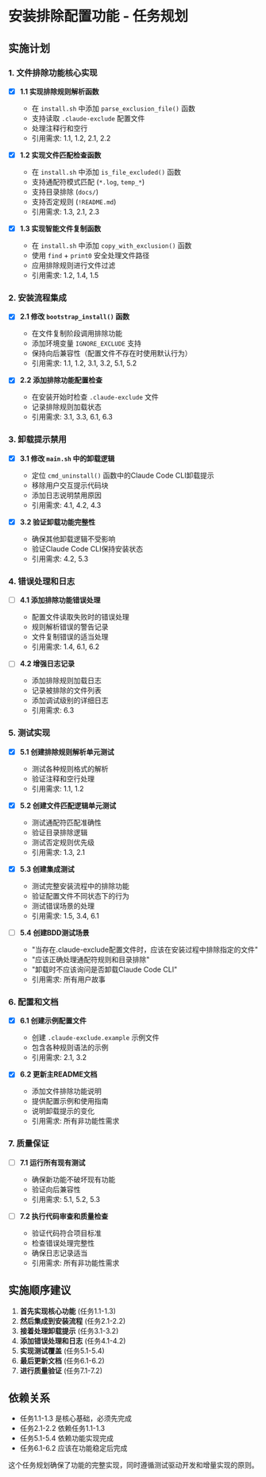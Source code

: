 # 安装排除配置功能 - 任务规划

## 实施计划

### 1. 文件排除功能核心实现

- [x] **1.1 实现排除规则解析函数**
  - 在 `install.sh` 中添加 `parse_exclusion_file()` 函数
  - 支持读取 `.claude-exclude` 配置文件
  - 处理注释行和空行
  - 引用需求: 1.1, 1.2, 2.1, 2.2

- [x] **1.2 实现文件匹配检查函数**
  - 在 `install.sh` 中添加 `is_file_excluded()` 函数
  - 支持通配符模式匹配 (`*.log`, `temp_*`)
  - 支持目录排除 (`docs/`)
  - 支持否定规则 (`!README.md`)
  - 引用需求: 1.3, 2.1, 2.3

- [x] **1.3 实现智能文件复制函数**
  - 在 `install.sh` 中添加 `copy_with_exclusion()` 函数
  - 使用 `find` + `print0` 安全处理文件路径
  - 应用排除规则进行文件过滤
  - 引用需求: 1.2, 1.4, 1.5

### 2. 安装流程集成

- [x] **2.1 修改 `bootstrap_install()` 函数**
  - 在文件复制阶段调用排除功能
  - 添加环境变量 `IGNORE_EXCLUDE` 支持
  - 保持向后兼容性（配置文件不存在时使用默认行为）
  - 引用需求: 1.1, 1.2, 3.1, 3.2, 5.1, 5.2

- [x] **2.2 添加排除功能配置检查**
  - 在安装开始时检查 `.claude-exclude` 文件
  - 记录排除规则加载状态
  - 引用需求: 3.1, 3.3, 6.1, 6.3

### 3. 卸载提示禁用

- [x] **3.1 修改 `main.sh` 中的卸载逻辑**
  - 定位 `cmd_uninstall()` 函数中的Claude Code CLI卸载提示
  - 移除用户交互提示代码块
  - 添加日志说明禁用原因
  - 引用需求: 4.1, 4.2, 4.3

- [x] **3.2 验证卸载功能完整性**
  - 确保其他卸载逻辑不受影响
  - 验证Claude Code CLI保持安装状态
  - 引用需求: 4.2, 5.3

### 4. 错误处理和日志

- [ ] **4.1 添加排除功能错误处理**
  - 配置文件读取失败时的错误处理
  - 规则解析错误的警告记录
  - 文件复制错误的适当处理
  - 引用需求: 1.4, 6.1, 6.2

- [ ] **4.2 增强日志记录**
  - 添加排除规则加载日志
  - 记录被排除的文件列表
  - 添加调试级别的详细日志
  - 引用需求: 6.3

### 5. 测试实现

- [x] **5.1 创建排除规则解析单元测试**
  - 测试各种规则格式的解析
  - 验证注释和空行处理
  - 引用需求: 1.1, 1.2

- [x] **5.2 创建文件匹配逻辑单元测试**
  - 测试通配符匹配准确性
  - 验证目录排除逻辑
  - 测试否定规则优先级
  - 引用需求: 1.3, 2.1

- [x] **5.3 创建集成测试**
  - 测试完整安装流程中的排除功能
  - 验证配置文件不同状态下的行为
  - 测试错误场景的处理
  - 引用需求: 1.5, 3.4, 6.1

- [ ] **5.4 创建BDD测试场景**
  - "当存在.claude-exclude配置文件时，应该在安装过程中排除指定的文件"
  - "应该正确处理通配符规则和目录排除"
  - "卸载时不应该询问是否卸载Claude Code CLI"
  - 引用需求: 所有用户故事

### 6. 配置和文档

- [x] **6.1 创建示例配置文件**
  - 创建 `.claude-exclude.example` 示例文件
  - 包含各种规则语法的示例
  - 引用需求: 2.1, 3.2

- [x] **6.2 更新主README文档**
  - 添加文件排除功能说明
  - 提供配置示例和使用指南
  - 说明卸载提示的变化
  - 引用需求: 所有非功能性需求

### 7. 质量保证

- [ ] **7.1 运行所有现有测试**
  - 确保新功能不破坏现有功能
  - 验证向后兼容性
  - 引用需求: 5.1, 5.2, 5.3

- [ ] **7.2 执行代码审查和质量检查**
  - 验证代码符合项目标准
  - 检查错误处理完整性
  - 确保日志记录适当
  - 引用需求: 所有非功能性需求

## 实施顺序建议

1. **首先实现核心功能** (任务1.1-1.3)
2. **然后集成到安装流程** (任务2.1-2.2) 
3. **接着处理卸载提示** (任务3.1-3.2)
4. **添加错误处理和日志** (任务4.1-4.2)
5. **实现测试覆盖** (任务5.1-5.4)
6. **最后更新文档** (任务6.1-6.2)
7. **进行质量验证** (任务7.1-7.2)

## 依赖关系

- 任务1.1-1.3 是核心基础，必须先完成
- 任务2.1-2.2 依赖任务1.1-1.3
- 任务5.1-5.4 依赖功能实现完成
- 任务6.1-6.2 应该在功能稳定后完成

这个任务规划确保了功能的完整实现，同时遵循测试驱动开发和增量实现的原则。
